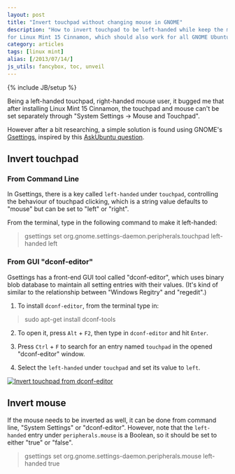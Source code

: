 ```yaml
---
layout: post
title: "Invert touchpad without changing mouse in GNOME"
description: "How to invert touchpad to be left-handed while keep the mouse in its default right-handed mode
for Linux Mint 15 Cinnamon, which should also work for all GNOME Ubuntu system in theory."
category: articles
tags: [linux mint]
alias: [/2013/07/14/]
js_utils: fancybox, toc, unveil
---
```

{% include JB/setup %}

Being a left-handed touchpad, right-handed mouse user,
it bugged me that after installing Linux Mint 15 Cinnamon,
the touchpad and mouse can't be set separately through "System Settings -> Mouse and Touchpad".

However after a bit researching, a simple solution is found using GNOME's [Gsettings](https://developer.gnome.org/gio/2.34/GSettings.html), inspired by this [AskUbuntu question](http://askubuntu.com/questions/83590/how-do-i-disable-the-touchpad-using-the-upper-left-corner-on-an-hp-pavilion-dv6).

<div id="toc"></div>

## <a id="invert-touchpad"></a>Invert touchpad

### <a id="using-cli"></a>From Command Line

In Gsettings, there is a key called `left-handed` under `touchpad`,
controlling the behaviour of touchpad clicking,
which is a string value defaults to "mouse" but can be set to "left" or "right".

From the terminal, type in the following command to make it left-handed:

> gsettings set org.gnome.settings-daemon.peripherals.touchpad left-handed left

### <a id="using-gui"></a>From GUI "dconf-editor"

Gsettings has a front-end GUI tool called "dconf-editor",
which uses binary blob database to maintain all setting entries with their values.
(It's kind of similar to the relationship between "Windows Regitry" and "regedit".)

1. To install `dconf-editor`, from the terminal type in:
> sudo apt-get install dconf-tools

2. To open it, press `Alt` + `F2`, then type in `dconf-editor` and hit `Enter`.

3. Press `Ctrl` + `F` to search for an entry named `touchpad` in the opened "dconf-editor" window.

4. Select the `left-handed` under `touchpad` and set its value to `left`.

<a class="post-image" href="/assets/images/posts/2013-07-14-dconf-editor-periperals-touchpad.png" title="Invert touchpad from dconf-editor">
	<img itemprop="image" data-src="/assets/images/posts/2013-07-14-dconf-editor-periperals-touchpad.png" src="/assets/js/unveil/loader.gif" alt="Invert touchpad from dconf-editor" />
</a>

## <a id="invert-mouse"></a>Invert mouse

If the mouse needs to be inverted as well, it can be done from command line, "System Settings" or "dconf-editor".
However, note that the `left-handed` entry under `peripherals.mouse` is a Boolean,
so it should be set to either "true" or "false".

> gsettings set org.gnome.settings-daemon.peripherals.mouse left-handed true